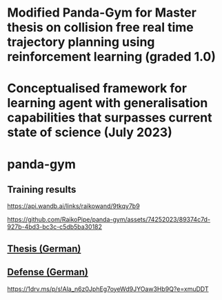 # Modified Panda-Gym for Master thesis on collision free real time trajectory planning using reinforcement learning (graded 1.0)
# Conceptualised framework for learning agent with generalisation capabilities that surpasses current state of science (July 2023)

# panda-gym

## Training results

https://api.wandb.ai/links/raikowand/9tkqy7b9

https://github.com/RaikoPipe/panda-gym/assets/74252023/89374c7d-927b-4bd3-bc3c-c5db5ba30182

## [Thesis (German)](https://1drv.ms/b/s!Ala_n6z0JphEg9kD0aIXblv2X2x7Jg?e=p5Xr7S)



## [Defense (German)](https://1drv.ms/p/s!Ala_n6z0JphEg7oyeWd9JYOaw3Hb9Q?e=xmuDDT)

https://1drv.ms/p/s!Ala_n6z0JphEg7oyeWd9JYOaw3Hb9Q?e=xmuDDT
